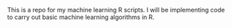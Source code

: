 This is a repo for my machine learning R scripts.  I will be implementing code to carry out basic machine learning algorithms in R. 
